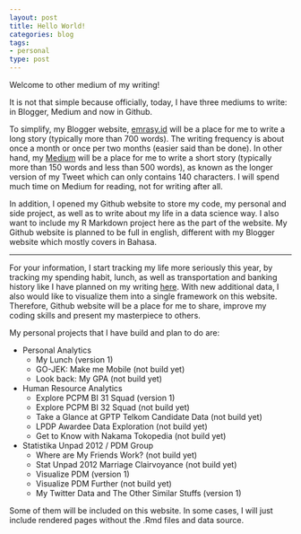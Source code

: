 ```yaml
---
layout: post
title: Hello World!
categories: blog
tags:
- personal
type: post
---
```


Welcome to other medium of my writing!

It is not that simple because officially, today, I have three mediums to write: in Blogger, Medium and now in Github. 

To simplify, my Blogger website, [emrasy.id](http://www.emrasy.id) will be a place for me to write a long story (typically more than 700 words). The writing frequency is about once a month or once per two months (easier said than be done). In other hand, my [Medium](https://medium.com/@rasyidstat) will be a place for me to write a short story (typically more than 150 words and less than 500 words), as known as the longer version of my Tweet which can only contains 140 characters. I will spend much time on Medium for reading, not for writing after all. 

In addition, I opened my Github website to store my code, my personal and side project, as well as to write about my life in a data science way. I also want to include my R Markdown project here as the part of the website. My Github website is planned to be full in english, different with my Blogger website which mostly covers in Bahasa. 

---

For your information, I start tracking my life more seriously this year, by tracking my spending habit, lunch, as well as transportation and banking history like I have planned on my writing [here](http://www.emrasy.id/2017/02/garap-data-pribadi-di-tahun-2017.html). With new additional data, I also would like to visualize them into a single framework on this website. Therefore, Github website will be a place for me to share, improve my coding skills and present my masterpiece to others.

My personal projects that I have build and plan to do are:	

* Personal Analytics
	* My Lunch (version 1)
	* GO-JEK: Make me Mobile (not build yet)
	* Look back: My GPA (not build yet)
* Human Resource Analytics
	* Explore PCPM BI 31 Squad (version 1)
	* Explore PCPM BI 32 Squad (not build yet)
	* Take a Glance at GPTP Telkom Candidate Data (not build yet)
	* LPDP Awardee Data Exploration (not build yet)
	* Get to Know with Nakama Tokopedia (not build yet)
* Statistika Unpad 2012 / PDM Group
	* Where are My Friends Work? (not build yet)
	* Stat Unpad 2012 Marriage Clairvoyance (not build yet)
	* Visualize PDM (version 1)
	* Visualize PDM Further (not build yet)
	* My Twitter Data and The Other Similar Stuffs (version 1)


Some of them will be included on this website. In some cases, I will just include rendered pages without the .Rmd files and data source.

